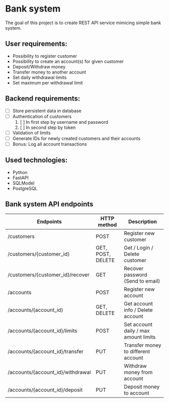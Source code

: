 # Bank system
The goal of this project is to create REST API service mimicing simple bank system.
## User requirements:
- Possibility to register customer
- Possibility to create an account(s) for given customer
- Deposit/Withdraw money
- Transfer money to another account
- Set daily withdrawal limits
- Set maximum per withdrawal limit
## Backend requirements:
- [ ] Store persistent data in database
- [ ] Authentication of customers
  1. [ ] In first step by username and password
  2. [ ] In second step by token
- [ ] Validation of limits
- [ ] Generate IDs for newly created customers and their accounts
- [ ] Bonus: Log all account transactions
## Used technologies:
- Python
- FastAPI
- SQLModel
- PostgreSQL

## Bank system API endpoints
| Endpoints                          | HTTP method      | Description                                |
|------------------------------------|------------------|--------------------------------------------|
| /customers                         |POST              | Register new customer                      |
| /customers/{customer_id}           |GET, POST, DELETE | Get / Login / Delete customer              | 
| /customers/{customer_id}/recover   |GET               | Recover password (Send to email)           |
| /accounts                          |POST              | Register new account                       |
| /accounts/{account_id}             |GET, DELETE       | Get account info / Delete account          |
| /accounts/{account_id}/limits      |POST              | Set account daily / max amount limits      |
| /accounts/{account_id}/transfer    |PUT               | Transfer money to different account        |
| /accounts/{account_id}/withdrawal  |PUT               | Withdraw money from account                |
| /accounts/{account_id}/deposit     |PUT               | Deposit money to account                   |
     


